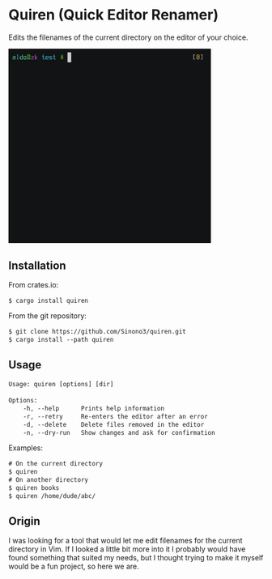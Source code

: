 # Quiren (Quick Editor Renamer)

Edits the filenames of the current directory on the editor of your choice.

<img src="demo.gif" width="400">

## Installation

From crates.io:

```shell
$ cargo install quiren
```

From the git repository:

```shell
$ git clone https://github.com/Sinono3/quiren.git
$ cargo install --path quiren
```

## Usage

```
Usage: quiren [options] [dir]

Options:
    -h, --help      Prints help information
    -r, --retry     Re-enters the editor after an error
    -d, --delete    Delete files removed in the editor
    -n, --dry-run   Show changes and ask for confirmation
```

Examples:

```shell
# On the current directory
$ quiren
# On another directory
$ quiren books
$ quiren /home/dude/abc/
```

## Origin

I was looking for a tool that would let me edit filenames for the current directory in Vim. If I looked a little bit more into it I probably would have found something that suited my needs, but I thought trying to make it myself would be a fun project, so here we are.
